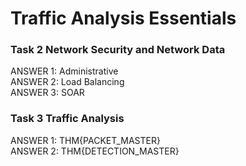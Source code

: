 <h1> Traffic Analysis Essentials </h1>

<h3> Task 2  Network Security and Network Data </h3>
  ANSWER 1: Administrative <br/>
  ANSWER 2: Load Balancing <br/>
  ANSWER 3: SOAR <br/>
  
<h3> Task 3  Traffic Analysis </h3>
  ANSWER 1: THM{PACKET_MASTER} <br/>
  ANSWER 2: THM{DETECTION_MASTER} <br/>
